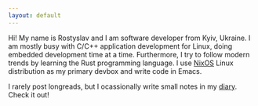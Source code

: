 ```yaml
---
layout: default
---
```


Hi! My name is Rostyslav and I am software developer from Kyiv, Ukraine.
I am mostly busy with C/C++ application development for Linux, doing embedded development time at a time.
Furthermore, I try to follow modern trends by learning the Rust programming language.
I use [NixOS](https://nixos.org) Linux distribution as my primary devbox and write code in Emacs.

I rarely post longreads, but I ocassionally write small notes in my [diary](diary.html). Check it out!
